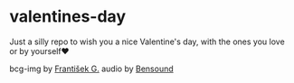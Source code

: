 # valentines-day
Just a silly repo to wish you a nice Valentine's day, with the ones you love or by yourself❤️

bcg-img by <a href="https://unsplash.com/@fandyus" target="_blank">František G.</a>
audio by <a href="https://www.bensound.com">Bensound</a>
